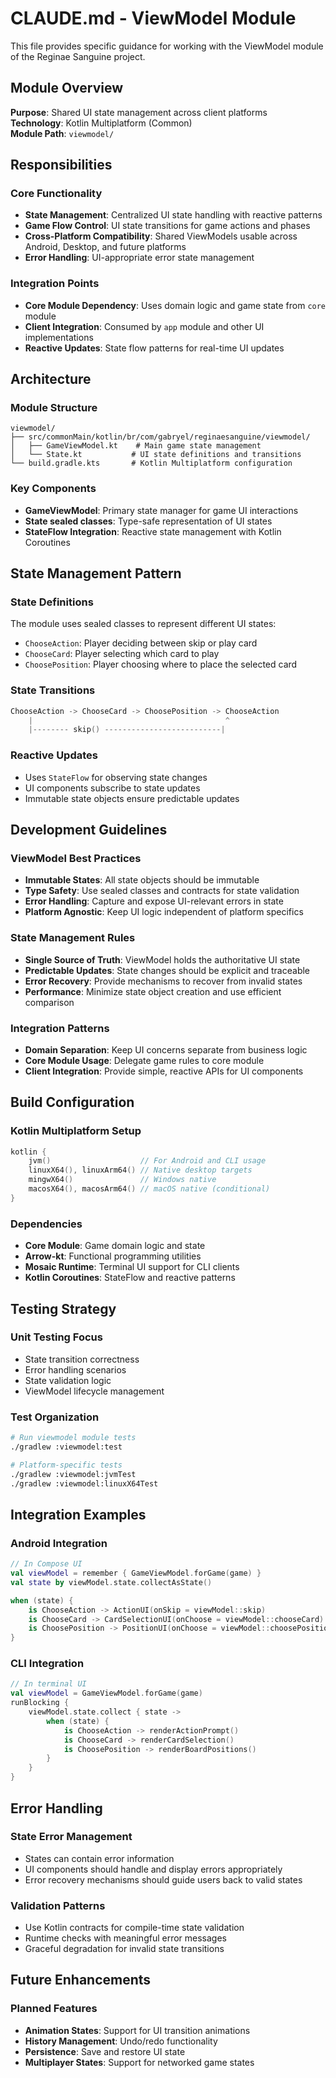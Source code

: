 # CLAUDE.md - ViewModel Module

This file provides specific guidance for working with the ViewModel module of the Reginae Sanguine project.

## Module Overview

**Purpose**: Shared UI state management across client platforms  
**Technology**: Kotlin Multiplatform (Common)  
**Module Path**: `viewmodel/`

## Responsibilities

### Core Functionality
- **State Management**: Centralized UI state handling with reactive patterns
- **Game Flow Control**: UI state transitions for game actions and phases
- **Cross-Platform Compatibility**: Shared ViewModels usable across Android, Desktop, and future platforms
- **Error Handling**: UI-appropriate error state management

### Integration Points
- **Core Module Dependency**: Uses domain logic and game state from `core` module
- **Client Integration**: Consumed by `app` module and other UI implementations
- **Reactive Updates**: State flow patterns for real-time UI updates

## Architecture

### Module Structure
```
viewmodel/
├── src/commonMain/kotlin/br/com/gabryel/reginaesanguine/viewmodel/
│   ├── GameViewModel.kt    # Main game state management
│   └── State.kt           # UI state definitions and transitions
└── build.gradle.kts       # Kotlin Multiplatform configuration
```

### Key Components
- **GameViewModel**: Primary state manager for game UI interactions
- **State sealed classes**: Type-safe representation of UI states
- **StateFlow Integration**: Reactive state management with Kotlin Coroutines

## State Management Pattern

### State Definitions
The module uses sealed classes to represent different UI states:
- `ChooseAction`: Player deciding between skip or play card
- `ChooseCard`: Player selecting which card to play
- `ChoosePosition`: Player choosing where to place the selected card

### State Transitions
```kotlin
ChooseAction -> ChooseCard -> ChoosePosition -> ChooseAction
    |                                           ^
    |-------- skip() --------------------------|
```

### Reactive Updates
- Uses `StateFlow` for observing state changes
- UI components subscribe to state updates
- Immutable state objects ensure predictable updates

## Development Guidelines

### ViewModel Best Practices
- **Immutable States**: All state objects should be immutable
- **Type Safety**: Use sealed classes and contracts for state validation
- **Error Handling**: Capture and expose UI-relevant errors in state
- **Platform Agnostic**: Keep UI logic independent of platform specifics

### State Management Rules
- **Single Source of Truth**: ViewModel holds the authoritative UI state
- **Predictable Updates**: State changes should be explicit and traceable
- **Error Recovery**: Provide mechanisms to recover from invalid states
- **Performance**: Minimize state object creation and use efficient comparison

### Integration Patterns
- **Domain Separation**: Keep UI concerns separate from business logic
- **Core Module Usage**: Delegate game rules to core module
- **Client Integration**: Provide simple, reactive APIs for UI components

## Build Configuration

### Kotlin Multiplatform Setup
```kotlin
kotlin {
    jvm()                    // For Android and CLI usage
    linuxX64(), linuxArm64() // Native desktop targets
    mingwX64()               // Windows native
    macosX64(), macosArm64() // macOS native (conditional)
}
```

### Dependencies
- **Core Module**: Game domain logic and state
- **Arrow-kt**: Functional programming utilities
- **Mosaic Runtime**: Terminal UI support for CLI clients
- **Kotlin Coroutines**: StateFlow and reactive patterns

## Testing Strategy

### Unit Testing Focus
- State transition correctness
- Error handling scenarios
- State validation logic
- ViewModel lifecycle management

### Test Organization
```bash
# Run viewmodel module tests
./gradlew :viewmodel:test

# Platform-specific tests
./gradlew :viewmodel:jvmTest
./gradlew :viewmodel:linuxX64Test
```

## Integration Examples

### Android Integration
```kotlin
// In Compose UI
val viewModel = remember { GameViewModel.forGame(game) }
val state by viewModel.state.collectAsState()

when (state) {
    is ChooseAction -> ActionUI(onSkip = viewModel::skip)
    is ChooseCard -> CardSelectionUI(onChoose = viewModel::chooseCard)
    is ChoosePosition -> PositionUI(onChoose = viewModel::choosePosition)
}
```

### CLI Integration
```kotlin
// In terminal UI
val viewModel = GameViewModel.forGame(game)
runBlocking {
    viewModel.state.collect { state ->
        when (state) {
            is ChooseAction -> renderActionPrompt()
            is ChooseCard -> renderCardSelection()
            is ChoosePosition -> renderBoardPositions()
        }
    }
}
```

## Error Handling

### State Error Management
- States can contain error information
- UI components should handle and display errors appropriately
- Error recovery mechanisms should guide users back to valid states

### Validation Patterns
- Use Kotlin contracts for compile-time state validation
- Runtime checks with meaningful error messages
- Graceful degradation for invalid state transitions

## Future Enhancements

### Planned Features
- **Animation States**: Support for UI transition animations
- **History Management**: Undo/redo functionality
- **Persistence**: Save and restore UI state
- **Multiplayer States**: Support for networked game states